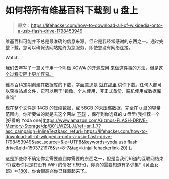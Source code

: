 # 如何将所有维基百科下载到 u 盘上

> 原文：<https://lifehacker.com/how-to-download-all-of-wikipedia-onto-a-usb-flash-drive-1798453949>

维基百科可能并不总是最准确的信息来源，但它是我经常感谢的东西之一。通过完整下载，您可以确保该网站始终为您服务，即使您没有网络连接。

Watch

我们去年写了一篇关于用一个叫做 XOWA 的开源应用 [来做这件事的方法，但是这个过程实际上更加容易。](http://lifehacker.com/xowa-makes-it-easy-to-download-wikipedia-for-offline-re-1789792279) 

维基百科定期创建其数据库的下载，字面意思是 [就在那里](https://en.wikipedia.org/wiki/Wikipedia:Database_download#Where_do_I_get_it.3F) 供你下载。任何人都可以获得站点文件，它可以用于“镜像、个人使用、非正式备份、脱机使用或数据库查询”

现在整个文件是 14GB 的压缩数据，或 58GB 的未压缩数据，完全在 u 盘的容量范围内。你所要做的就是去这个网站 [下载](https://en.wikipedia.org/wiki/Wikipedia:Database_download#Where_do_I_get_it.3F) ，保存到你选择的 u 盘里(我推荐一个 [好看的 Yoda one](https://www.amazon.com/Gizmos-FLASH-DRIVE-Memory-Storage/dp/B01LWZSLJJ/ref=sr_1_7?asc_campaign=InlineText&asc_refurl=https://lifehacker.com/how-to-download-all-of-wikipedia-onto-a-usb-flash-drive-1798453949&asc_source=&ie=UTF8&keywords=yoda usb flash drive&qid=1503721976&sr=8-7&tag=kinjalifehackerlink-20) )。

这是那些你不确定你会需要直到你需要的东西之一，但是当我们知道的互联网结束时(或者你只是在没有 WiFi 的情况下旅行)，你真的需要知道有多少集*《黄金女郎》*([180](https://en.wikipedia.org/wiki/The_Golden_Girls))，你会很高兴你已经藏起来了。